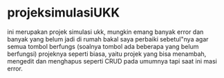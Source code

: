 # projeksimulasiUKK
ini merupakan projek simulasi ukk, mungkin emang banyak error dan banyak yang belum jadi di rumah bakal saya perbaiki sebetul"nya agar semua tombol berfungs
(soalnya tombol ada beberapa yang belum berfungsi)
projeknya seperti biasa, yaitu projek yang bisa menambah, mengedit dan menghapus seperti CRUD pada umumnya tapi saat ini masi error.
